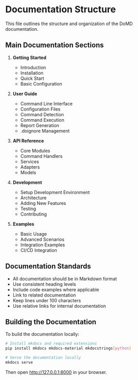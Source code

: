 # Documentation Structure

This file outlines the structure and organization of the DoMD documentation.

## Main Documentation Sections

1. **Getting Started**
   - Introduction
   - Installation
   - Quick Start
   - Basic Configuration

2. **User Guide**
   - Command Line Interface
   - Configuration Files
   - Command Detection
   - Command Execution
   - Report Generation
   - .doignore Management

3. **API Reference**
   - Core Modules
   - Command Handlers
   - Services
   - Adapters
   - Models

4. **Development**
   - Setup Development Environment
   - Architecture
   - Adding New Features
   - Testing
   - Contributing

5. **Examples**
   - Basic Usage
   - Advanced Scenarios
   - Integration Examples
   - CI/CD Integration

## Documentation Standards

- All documentation should be in Markdown format
- Use consistent heading levels
- Include code examples where applicable
- Link to related documentation
- Keep lines under 100 characters
- Use relative links for internal documentation

## Building the Documentation

To build the documentation locally:

```bash
# Install mkdocs and required extensions
pip install mkdocs mkdocs-material mkdocstrings[python]

# Serve the documentation locally
mkdocs serve
```

Then open http://127.0.0.1:8000 in your browser.
